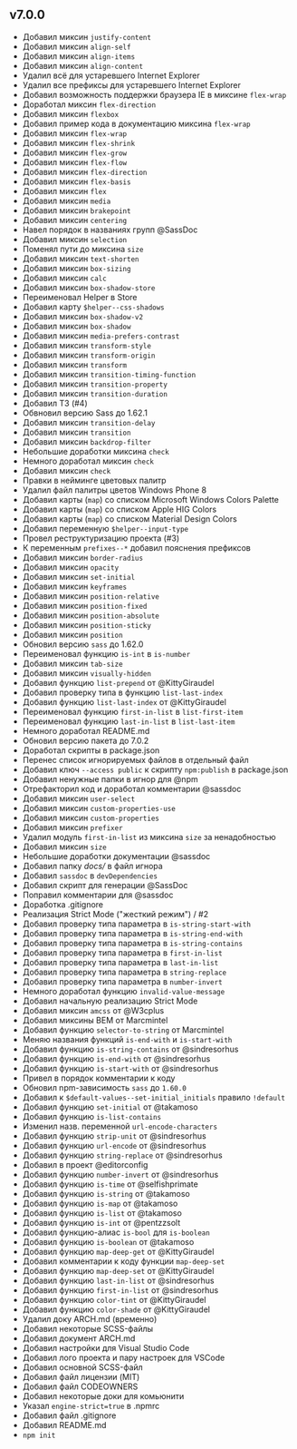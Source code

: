 ## v7.0.0
-  Добавил миксин `justify-content`
-  Добавил миксин `align-self`
-  Добавил миксин `align-items`
-  Добавил миксин `align-content`
-  Удалил всё для устаревшего Internet Explorer
-  Удалил все префиксы для устаревшего Internet Explorer
-  Добавил возможность поддержки браузера IE в миксине `flex-wrap`
-  Доработал миксин `flex-direction`
-  Добавил миксин `flexbox`
-  Добавил пример кода в документацию миксина `flex-wrap`
-  Добавил миксин `flex-wrap`
-  Добавил миксин `flex-shrink`
-  Добавил миксин `flex-grow`
-  Добавил миксин `flex-flow`
-  Добавил миксин `flex-direction`
-  Добавил миксин `flex-basis`
-  Добавил миксин `flex`
-  Добавил миксин `media`
-  Добавил миксин `brakepoint`
-  Добавил миксин `centering`
-  Навел порядок в названиях групп @SassDoc
-  Добавил миксин `selection`
-  Поменял пути до миксина `size`
-  Добавил миксин `text-shorten`
-  Добавил миксин `box-sizing`
-  Добавил миксин `calc`
-  Добавил миксин `box-shadow-store`
-  Переименовал Helper в Store
-  Добавил карту `$helper--css-shadows`
-  Добавил миксин `box-shadow-v2`
-  Добавил миксин `box-shadow`
-  Добавил миксин `media-prefers-contrast`
-  Добавил миксин `transform-style`
-  Добавил миксин `transform-origin`
-  Добавил миксин `transform`
-  Добавил миксин `transition-timing-function`
-  Добавил миксин `transition-property`
-  Добавил миксин `transition-duration`
-  Добавил ТЗ (#4)
-  Обвновил версию Sass до 1.62.1
-  Добавил миксин `transition-delay`
-  Добавил миксин `transition`
-  Добавил миксин `backdrop-filter`
-  Небольшие доработки миксина `check`
-  Немного доработал миксин `check`
-  Добавил миксин `check`
-  Правки в нейминге цветовых палитр
-  Удалил файл палитры цветов Windows Phone 8
-  Добавил карты (`map`) со списком Microsoft Windows Colors Palette
-  Добавил карты (`map`) со списком Apple HIG Colors
-  Добавил карты (`map`) со списком Material Design Colors
-  Добавил переменную `$helper--input-type`
-  Провел реструктуризацию проекта (#3)
-  К переменным `prefixes--*` добавил пояснения префиксов
-  Добавил миксин `border-radius`
-  Добавил миксин `opacity`
-  Добавил миксин `set-initial`
-  Добавил миксин `keyframes`
-  Добавил миксин `position-relative`
-  Добавил миксин `position-fixed`
-  Добавил миксин `position-absolute`
-  Добавил миксин `position-sticky`
-  Добавил миксин `position`
-  Обновил версию `sass` до 1.62.0
-  Переименовал функцию `is-int` в `is-number`
-  Добавил миксин `tab-size`
-  Добавил миксин `visually-hidden`
-  Добавил функцию `list-prepend` от @KittyGiraudel
-  Добавил проверку типа в функцию `list-last-index`
-  Добавил функцию `list-last-index` от @KittyGiraudel
-  Переименовал функцию `first-in-list` в `list-first-item`
-  Переименовал функцию `last-in-list` в `list-last-item`
-  Немного доработал README.md
-  Обновил версию пакета до 7.0.2
-  Доработал скрипты в package.json
-  Перенес список игнорируемых файлов в отдельный файл
-  Добавил ключ `--access public` к скрипту `npm:publish` в package.json
-  Добавил ненужные папки в игнор для @npm
-  Отрефакторил код и доработал комментарии @sassdoc
-  Добавил миксин `user-select`
-  Добавил миксин `custom-properties-use`
-  Добавил миксин `custom-properties`
-  Добавил миксин `prefixer`
-  Удалил модуль `first-in-list` из миксина `size` за ненадобностью
-  Добавил миксин `size`
-  Небольшие доработки документации @sassdoc
-  Добавил папку _docs/_ в файл игнора
-  Добавил `sassdoc` в `devDependencies`
-  Добавил скрипт для генерации @SassDoc
-  Поправил комментарии для @sassdoc
-  Доработка .gitignore
-  Реализация Strict Mode ("жесткий режим") / #2
-  Добавил проверку типа параметра в `is-string-start-with`
-  Добавил проверку типа параметра в `is-string-end-with`
-  Добавил проверку типа параметра в `is-string-contains`
-  Добавил проверку типа параметра в `first-in-list`
-  Добавил проверку типа параметра в `last-in-list`
-  Добавил проверку типа параметра в `string-replace`
-  Добавил проверку типа параметра в `number-invert`
-  Немного доработал функцию `invalid-value-message`
-  Добавил начальную реализацию Strict Mode
-  Добавил миксин `amcss` от @W3cplus
-  Добавил миксины BEM от Marcmintel
-  Добавил функцию `selector-to-string` от Marcmintel
-  Меняю названия функций `is-end-with` и `is-start-with`
-  Добавил функцию `is-string-contains` от @sindresorhus
-  Добавил функцию `is-end-with` от @sindresorhus
-  Добавил функцию `is-start-with` от @sindresorhus
-  Привел в порядок комментарии к коду
-  Обновил npm-зависимость `sass` до `1.60.0`
-  Добавил к `$default-values--set-initial_initials` правило `!default`
-  Добавил функцию `set-initial` от @takamoso
-  Добавил функцию `is-list-contains`
-  Изменил назв. переменной `url-encode-characters`
-  Добавил функцию `strip-unit` от @sindresorhus
-  Добавил функцию `url-encode` от @sindresorhus
-  Добавил функцию `string-replace` от @sindresorhus
-  Добавил в проект @editorconfig
-  Добавил функцию `number-invert` от @sindresorhus
-  Добавил функцию `is-time` от @selfishprimate
-  Добавил функцию `is-string` от @takamoso
-  Добавил функцию `is-map` от @takamoso
-  Добавил функцию `is-list` от @takamoso
-  Добавил функцию `is-int` от @pentzzsolt
-  Добавил функцию-алиас `is-bool` для `is-boolean`
-  Добавил функцию `is-boolean` от @takamoso
-  Добавил функцию `map-deep-get` от @KittyGiraudel
-  Добавил комментарии к коду функции `map-deep-set`
-  Добавил функцию `map-deep-set` от @KittyGiraudel
-  Добавил функцию `last-in-list` от @sindresorhus
-  Добавил функцию `first-in-list` от @sindresorhus
-  Добавил функцию `color-tint` от @KittyGiraudel
-  Добавил функцию `color-shade` от @KittyGiraudel
-  Удалил доку ARCH.md (временно)
-  Добавил некоторые SCSS-файлы
-  Добавил документ ARCH.md
-  Добавил настройки для Visual Studio Code
-  Добавил лого проекта и пару настроек для VSCode
-  Добавил основной SCSS-файл
-  Добавил файл лицензии (MIT)
-  Добавил файл CODEOWNERS
-  Добавил некоторые доки для комьюнити
-  Указал `engine-strict=true` в .npmrc
-  Добавил файл .gitignore
-  Добавил README.md
-  `npm init`
